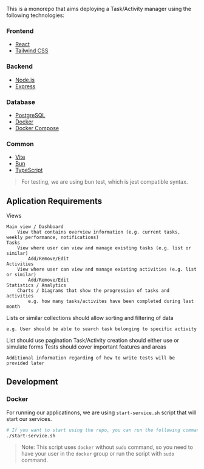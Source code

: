 This is a monorepo that aims deploying a Task/Activity manager using the following technologies:
### Frontend
- [React](https://reactjs.org/)
- [Tailwind CSS](https://tailwindcss.com/)

### Backend
- [Node.js](https://nodejs.org/)
- [Express](https://expressjs.com/)

### Database
- [PostgreSQL](https://www.postgresql.org/)
- [Docker](https://www.docker.com/)
- [Docker Compose](https://docs.docker.com/compose/)

### Common
- [Vite](https://vitejs.dev/)
- [Bun](https://bun.sh/)
- [TypeScript](https://www.typescriptlang.org/)
> For testing, we are using bun test, which is jest compatible syntax.

## Aplication Requirements

Views

    Main view / Dashboard
        View that contains overview information (e.g. current tasks, weekly performance, notifications)
    Tasks 
        View where user can view and manage existing tasks (e.g. list or similar)
            Add/Remove/Edit
    Activities
        View where user can view and manage existing activities (e.g. list or similar)
            Add/Remove/Edit
    Statistics / Analytics
        Charts / Diagrams that show the progression of tasks and activities
            e.g. how many tasks/activites have been completed during last month

Lists or similar collections should allow sorting and filtering of data

    e.g. User should be able to search task belonging to specific activity

List should use pagination
Task/Activity creation should either use or simulate forms
Tests should cover important features and areas 

    Additional information regarding of how to write tests will be provided later

## Development
### Docker
For running our applicatinons, we are using `start-service.sh` script that will start our services.

```bash
# If you want to start using the repo, you can run the following command
./start-service.sh
```
> Note: This script uses `docker` without `sudo` command, so you need to have your user in the `docker` group or run the script with `sudo` command.
